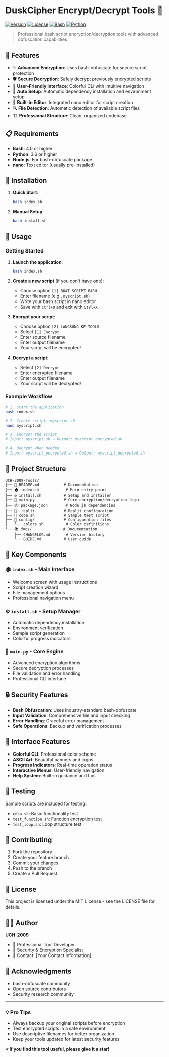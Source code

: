 
# DuskCipher Encrypt/Decrypt Tools 🔐

[![Version](https://img.shields.io/badge/version-2.0-blue.svg)](https://github.com/uch-2009/encrypt-tools)
[![License](https://img.shields.io/badge/license-MIT-green.svg)](LICENSE)
[![Bash](https://img.shields.io/badge/bash-4.0%2B-orange.svg)](https://www.gnu.org/software/bash/)
[![Python](https://img.shields.io/badge/python-3.6%2B-yellow.svg)](https://www.python.org/)

> Professional bash script encryption/decryption tools with advanced obfuscation capabilities

## 🚀 Features

- ✨ **Advanced Encryption**: Uses bash-obfuscate for secure script protection
- 🛡️ **Secure Decryption**: Safely decrypt previously encrypted scripts
- 🎨 **User-Friendly Interface**: Colorful CLI with intuitive navigation
- 🔧 **Auto Setup**: Automatic dependency installation and environment setup
- 📝 **Built-in Editor**: Integrated nano editor for script creation
- 🔍 **File Detection**: Automatic detection of available script files
- 🏗️ **Professional Structure**: Clean, organized codebase

## 📋 Requirements

- **Bash**: 4.0 or higher
- **Python**: 3.6 or higher
- **Node.js**: For bash-obfuscate package
- **nano**: Text editor (usually pre-installed)

## 🔧 Installation

1. **Quick Start**:
   ```bash
   bash index.sh
   ```

2. **Manual Setup**:
   ```bash
   bash install.sh
   ```

## 📖 Usage

### Getting Started

1. **Launch the application**:
   ```bash
   bash index.sh
   ```

2. **Create a new script** (if you don't have one):
   - Choose option `[1] BUAT SCRIPT BARU`
   - Enter filename (e.g., `myscript.sh`)
   - Write your bash script in nano editor
   - Save with `Ctrl+O` and exit with `Ctrl+X`

3. **Encrypt your script**:
   - Choose option `[2] LANGSUNG KE TOOLS`
   - Select `[1] Encrypt`
   - Enter source filename
   - Enter output filename
   - Your script will be encrypted!

4. **Decrypt a script**:
   - Select `[2] Decrypt`
   - Enter encrypted filename
   - Enter output filename
   - Your script will be decrypted!

### Example Workflow

```bash
# 1. Start the application
bash index.sh

# 2. Create script: myscript.sh
nano myscript.sh

# 3. Encrypt the script
# Input: myscript.sh → Output: myscript_encrypted.sh

# 4. Decrypt when needed
# Input: myscript_encrypted.sh → Output: myscript_decrypted.sh
```

## 📁 Project Structure

```
UCH-2009-Tools/
├── 📄 README.md           # Documentation
├── 🏠 index.sh            # Main entry point
├── ⚙️ install.sh          # Setup and installer
├── 🐍 main.py             # Core encryption/decryption logic
├── 📦 package.json        # Node.js dependencies
├── 🔧 .replit             # Replit configuration
├── 🧪 coba.sh             # Sample test script
├── 🎨 config/             # Configuration files
│   └── colors.sh          # Color definitions
└── 📚 docs/              # Documentation
    ├── CHANGELOG.md       # Version history
    └── GUIDE.md          # User guide
```

## 🎯 Key Components

### 🏠 `index.sh` - Main Interface
- Welcome screen with usage instructions
- Script creation wizard
- File management options
- Professional navigation menu

### ⚙️ `install.sh` - Setup Manager
- Automatic dependency installation
- Environment verification
- Sample script generation
- Colorful progress indicators

### 🐍 `main.py` - Core Engine
- Advanced encryption algorithms
- Secure decryption processes
- File validation and error handling
- Professional CLI interface

## 🔒 Security Features

- **Bash Obfuscation**: Uses industry-standard bash-obfuscate
- **Input Validation**: Comprehensive file and input checking
- **Error Handling**: Graceful error management
- **Safe Operations**: Backup and verification processes

## 🎨 Interface Features

- **Colorful CLI**: Professional color scheme
- **ASCII Art**: Beautiful banners and logos
- **Progress Indicators**: Real-time operation status
- **Interactive Menus**: User-friendly navigation
- **Help System**: Built-in guidance and tips

## 🧪 Testing

Sample scripts are included for testing:

- `coba.sh`: Basic functionality test
- `test_function.sh`: Function encryption test
- `test_loop.sh`: Loop structure test

## 🤝 Contributing

1. Fork the repository
2. Create your feature branch
3. Commit your changes
4. Push to the branch
5. Create a Pull Request

## 📄 License

This project is licensed under the MIT License - see the LICENSE file for details.

## 👨‍💻 Author

**UCH-2009**
- 🌟 Professional Tool Developer
- 🔐 Security & Encryption Specialist
- 📧 Contact: [Your Contact Information]

## 🙏 Acknowledgments

- bash-obfuscate community
- Open source contributors
- Security research community

---

### 💡 Pro Tips

- Always backup your original scripts before encryption
- Test encrypted scripts in a safe environment
- Use descriptive filenames for better organization
- Keep your tools updated for latest security features

**⭐ If you find this tool useful, please give it a star!**
